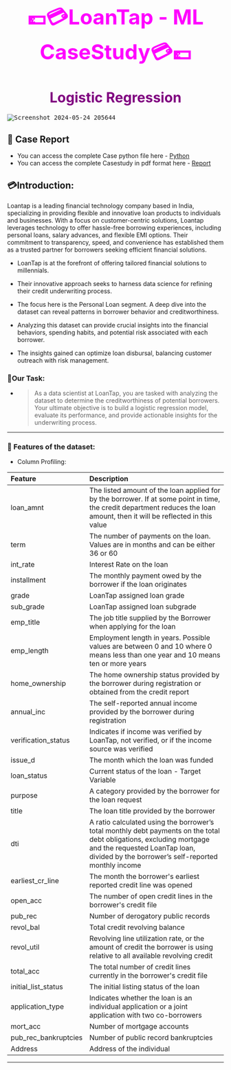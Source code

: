<h1 align='center'> <font color='magenta'><font size=7>💷💳LoanTap - ML CaseStudy💳💷 </font> </font></h1>
<h1 align='center'><font color='purple'><font size=6>Logistic Regression</font> </font></h1>

<kbd>![Screenshot 2024-05-24 205644](https://github.com/KasiMuthuveerappan/LoanTap-LogisticRegression/assets/142071405/31e9cd41-dbcb-4c57-a5aa-7705be2fca00)</kbd>


## 📝 Case Report
- You can access the complete Case python file here - [Python](https://github.com/KasiMuthuveerappan/LoanTap-LogisticRegression/blob/main/LoanTap_k-Mastercopy.ipynb)
- You can access the complete Casestudy in pdf format here - [Report](https://github.com/KasiMuthuveerappan/LoanTap-LogisticRegression/blob/main/LoanTap_k-Mastercopy.pdf)

## 💳Introduction:

Loantap is a leading financial technology company based in India, specializing in providing flexible and innovative loan products to individuals and businesses. With a focus on customer-centric solutions, Loantap leverages technology to offer hassle-free borrowing experiences, including personal loans, salary advances, and flexible EMI options. Their commitment to transparency, speed, and convenience has established them as a trusted partner for borrowers seeking efficient financial solutions.

- LoanTap is at the forefront of offering tailored financial solutions to millennials.

- Their innovative approach seeks to harness data science for refining their credit underwriting process.

- The focus here is the Personal Loan segment. A deep dive into the dataset can reveal patterns in borrower behavior and creditworthiness.

- Analyzing this dataset can provide crucial insights into the financial behaviors, spending habits, and potential risk associated with each borrower.

- The insights gained can optimize loan disbursal, balancing customer outreach with risk management.



### 🔹Our Task:

- > As a data scientist at LoanTap,  you are tasked with analyzing the dataset to determine the creditworthiness of potential borrowers. Your ultimate objective is to build a logistic regression model, evaluate its performance, and provide actionable insights for the underwriting process.


------
        
### 📃 Features of the dataset:

- Column Profiling:

| Feature | Description |
|:--------|:------------|
| loan_amnt | The listed amount of the loan applied for by the borrower. If at some point in time, the credit department reduces the loan amount, then it will be reflected in this value|
| term | The number of payments on the loan. Values are in months and can be either 36 or 60|
| int_rate | Interest Rate on the loan|
| installment | The monthly payment owed by the borrower if the loan originates|
| grade | LoanTap assigned loan grade|
| sub_grade | LoanTap assigned loan subgrade|
| emp_title |The job title supplied by the Borrower when applying for the loan|
| emp_length | Employment length in years. Possible values are between 0 and 10 where 0 means less than one year and 10 means ten or more years|
| home_ownership | The home ownership status provided by the borrower during registration or obtained from the credit report|
| annual_inc | The self-reported annual income provided by the borrower during registration|
| verification_status | Indicates if income was verified by LoanTap, not verified, or if the income source was verified|
| issue_d | The month which the loan was funded|
| loan_status | Current status of the loan - Target Variable|
| purpose | A category provided by the borrower for the loan request|
| title | The loan title provided by the borrower|
| dti | A ratio calculated using the borrower’s total monthly debt payments on the total debt obligations, excluding mortgage and the requested LoanTap loan, divided by the borrower’s self-reported monthly income|
| earliest_cr_line |The month the borrower's earliest reported credit line was opened|
| open_acc | The number of open credit lines in the borrower's credit file|
| pub_rec | Number of derogatory public records|
| revol_bal | Total credit revolving balance|
| revol_util | Revolving line utilization rate, or the amount of credit the borrower is using relative to all available revolving credit|
| total_acc | The total number of credit lines currently in the borrower's credit file|
| initial_list_status | The initial listing status of the loan| Possible values are – W, F|
| application_type | Indicates whether the loan is an individual application or a joint application with two co-borrowers|
| mort_acc | Number of mortgage accounts|
| pub_rec_bankruptcies | Number of public record bankruptcies|
| Address| Address of the individual|

----
